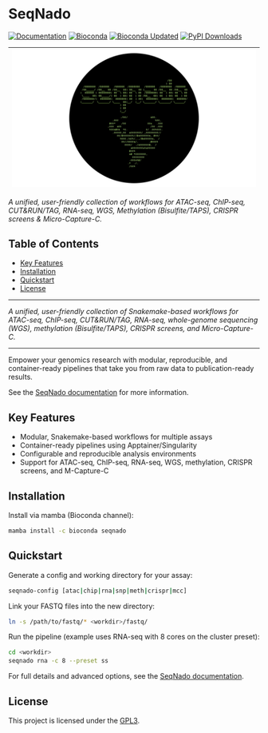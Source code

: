 <!-- Header and badges -->
# SeqNado

[![Documentation](https://github.com/alsmith151/SeqNado/actions/workflows/build_docs.yml/badge.svg)](https://github.com/alsmith151/SeqNado/actions/workflows/build_docs.yml)
[![Bioconda](https://anaconda.org/bioconda/seqnado/badges/version.svg)](https://anaconda.org/bioconda/seqnado)
[![Bioconda Updated](https://anaconda.org/bioconda/seqnado/badges/latest_release_date.svg)](https://anaconda.org/bioconda/seqnado)
[![PyPI Downloads](https://static.pepy.tech/badge/seqnado)](https://pepy.tech/projects/seqnado)

| ![SeqNado logo](https://raw.githubusercontent.com/alsmith151/SeqNado/master/containers/seqnado.png) |
| :-: |

*A unified, user-friendly collection of workflows for ATAC-seq, ChIP-seq, CUT&RUN/TAG, RNA-seq, WGS, Methylation (Bisulfite/TAPS), CRISPR screens & Micro-Capture-C.*

## Table of Contents

- [Key Features](#key-features)
- [Installation](#installation)
- [Quickstart](#quickstart)
- [License](#license)

---

*A unified, user-friendly collection of Snakemake-based workflows for ATAC-seq, ChIP-seq, CUT&RUN/TAG, RNA-seq, whole-genome sequencing (WGS), methylation (Bisulfite/TAPS), CRISPR screens, and Micro-Capture-C.*

---

Empower your genomics research with modular, reproducible, and container-ready pipelines that take you from raw data to publication-ready results.

See the [SeqNado documentation](https://alsmith151.github.io/SeqNado/) for more information.

## Key Features

- Modular, Snakemake-based workflows for multiple assays
- Container-ready pipelines using Apptainer/Singularity
- Configurable and reproducible analysis environments
- Support for ATAC-seq, ChIP-seq, RNA-seq, WGS, methylation, CRISPR screens, and M-Capture-C

## Installation

Install via mamba (Bioconda channel):  

```bash
mamba install -c bioconda seqnado
```


## Quickstart

Generate a config and working directory for your assay:  

```bash
seqnado-config [atac|chip|rna|snp|meth|crispr|mcc]
```

Link your FASTQ files into the new directory:  

```bash
ln -s /path/to/fastq/* <workdir>/fastq/
```

Run the pipeline (example uses RNA-seq with 8 cores on the cluster preset):  

```bash
cd <workdir>
seqnado rna -c 8 --preset ss
```

For full details and advanced options, see the [SeqNado documentation](https://alsmith151.github.io/SeqNado/docs/index.html#quick-start).

## License

This project is licensed under the [GPL3](LICENSE).
